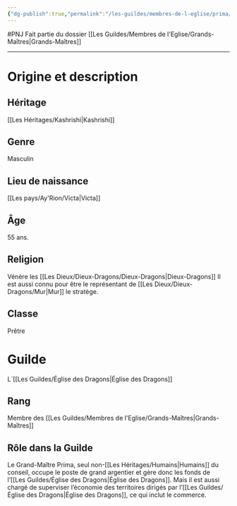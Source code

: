 ```yaml
---
{"dg-publish":true,"permalink":"/les-guildes/membres-de-l-eglise/prima/"}
---
```


#PNJ 
Fait partie du dossier [[Les Guildes/Membres de l'Eglise/Grands-Maîtres\|Grands-Maîtres]]

-------
# Origine et description
## Héritage
[[Les Héritages/Kashrishi\|Kashrishi]]
## Genre
Masculin
## Lieu de naissance
[[Les pays/Ay'Rion/Victa\|Victa]]
## Âge
55 ans.
## Religion
Vénère les [[Les Dieux/Dieux-Dragons/Dieux-Dragons\|Dieux-Dragons]]
Il est aussi connu pour être le représentant de [[Les Dieux/Dieux-Dragons/Mur\|Mur]] le stratège.
## Classe
Prêtre
# Guilde
L´[[Les Guildes/Église des Dragons\|Église des Dragons]]
## Rang
Membre des [[Les Guildes/Membres de l'Eglise/Grands-Maîtres\|Grands-Maîtres]]
## Rôle dans la Guilde
Le Grand-Maître Prima, seul non-[[Les Héritages/Humains\|Humains]] du conseil, occupe le poste de grand argentier et gère donc les fonds de l’[[Les Guildes/Église des Dragons\|Église des Dragons]]. Mais il est aussi chargé de superviser l’économie des territoires dirigés par l’[[Les Guildes/Église des Dragons\|Église des Dragons]], ce qui inclut le commerce.
